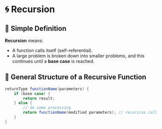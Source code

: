 # 🌀 Recursion

## 📖 Simple Definition

**Recursion** means:
- A function calls itself (self-referential).
- A large problem is broken down into smaller problems, and this continues until a **base case** is reached.

## 📌 General Structure of a Recursive Function

```java
returnType functionName(parameters) {
    if (base case) {
        return result;
    } else {
        // do some processing
        return functionName(modified parameters); // recursive call
    }
}
```

